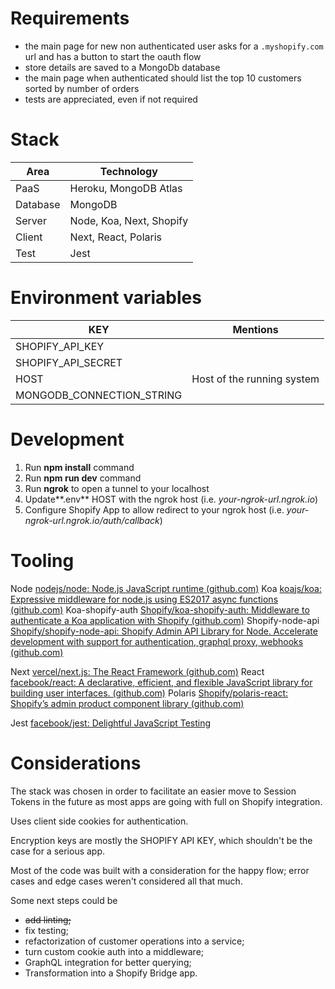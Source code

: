 
# Requirements

- the main page for new non authenticated user asks for a `.myshopify.com` url and has a button to start the oauth flow
- store details are saved to a MongoDb database
- the main page when authenticated should list the top 10 customers sorted by number of orders
- tests are appreciated, even if not required


# Stack

|Area|Technology|
|--|--|
|PaaS|Heroku, MongoDB Atlas|
|Database|MongoDB|
|Server|Node, Koa, Next, Shopify|
|Client|Next, React, Polaris|
|Test|Jest|


# Environment variables

|KEY|Mentions|
|--|--|
|SHOPIFY_API_KEY||
|SHOPIFY_API_SECRET||
|HOST|Host of the running system|
|MONGODB_CONNECTION_STRING||


# Development

1. Run **npm install** command
2. Run **npm run dev** command
3. Run **ngrok** to open a tunnel to your localhost
4. Update**.env** HOST with the ngrok host (i.e. *your-ngrok-url.ngrok.io*)
5. Configure Shopify App to allow redirect to your ngrok host (i.e. *your-ngrok-url.ngrok.io/auth/callback*)


# Tooling

Node [nodejs/node: Node.js JavaScript runtime (github.com)](https://github.com/nodejs/node)
Koa [koajs/koa: Expressive middleware for node.js using ES2017 async functions (github.com)](https://github.com/koajs/koa)
Koa-shopify-auth [Shopify/koa-shopify-auth: Middleware to authenticate a Koa application with Shopify (github.com)](https://github.com/Shopify/koa-shopify-auth)
Shopify-node-api [Shopify/shopify-node-api: Shopify Admin API Library for Node. Accelerate development with support for authentication, graphql proxy, webhooks (github.com)](https://github.com/Shopify/shopify-node-api)

Next [vercel/next.js: The React Framework (github.com)](https://github.com/vercel/next.js/)
React [facebook/react: A declarative, efficient, and flexible JavaScript library for building user interfaces. (github.com)](https://github.com/facebook/react)
Polaris [Shopify/polaris-react: Shopify’s admin product component library (github.com)](https://github.com/Shopify/polaris-react)

Jest [facebook/jest: Delightful JavaScript Testing](https://github.com/facebook/jest)


# Considerations

The stack was chosen in order to facilitate an easier move to Session Tokens in the future as most apps are going with full on Shopify integration.

Uses client side cookies for authentication.

Encryption keys are mostly the SHOPIFY API KEY, which shouldn't be the case for a serious app.

Most of the code was built with a consideration for the happy flow; error cases and edge cases weren't considered all that much.

Some next steps could be 
- ~~add linting;~~
- fix testing;
- refactorization of customer operations into a service;
- turn custom cookie auth into a middleware;
- GraphQL integration for better querying;
- Transformation into a Shopify Bridge app.